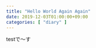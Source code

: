 ```yaml
---
title: "Hello World Again Again"
date: 2019-12-03T01:00:00+09:00
categories: [ "diary" ]
---
```


testで～す
